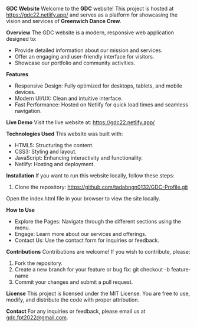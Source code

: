 **GDC Website**
Welcome to the **GDC** website! This project is hosted at https://gdc22.netlify.app/ and serves as a platform for showcasing the vision and services of **Greenwich Dance Crew**.


**Overview**
The GDC website is a modern, responsive web application designed to:
  - Provide detailed information about our mission and services.
  - Offer an engaging and user-friendly interface for visitors.
  - Showcase our portfolio and community activities.


**Features**
  - Responsive Design: Fully optimized for desktops, tablets, and mobile devices.
  - Modern UI/UX: Clean and intuitive interface.
  - Fast Performance: Hosted on Netlify for quick load times and seamless navigation.


**Live Demo**
Visit the live website at: https://gdc22.netlify.app/


**Technologies Used**
This website was built with:
  - HTML5: Structuring the content.
  - CSS3: Styling and layout.
  - JavaScript: Enhancing interactivity and functionality.
  - Netlify: Hosting and deployment.


**Installation**
If you want to run this website locally, follow these steps:
  1. Clone the repository:
    https://github.com/tadabngn0132/GDC-Profile.git
  
  Open the index.html file in your browser to view the site locally.


**How to Use**
  - Explore the Pages: Navigate through the different sections using the menu.
  - Engage: Learn more about our services and offerings.
  - Contact Us: Use the contact form for inquiries or feedback.

**Contributions**
Contributions are welcome! If you wish to contribute, please:
  1. Fork the repository.
  2. Create a new branch for your feature or bug fix:
    git checkout -b feature-name
  3. Commit your changes and submit a pull request.

**License**
This project is licensed under the MIT License. You are free to use, modify, and distribute the code with proper attribution.

**Contact**
For any inquiries or feedback, please email us at gdc.fpt2022@gmail.com.
